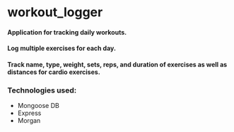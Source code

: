 # workout_logger

#### Application for tracking daily workouts.
#### Log multiple exercises for each day. 
#### Track name, type, weight, sets, reps, and duration of exercises as well as distances for cardio exercises. 

### Technologies used: 
* Mongoose DB
* Express 
* Morgan

